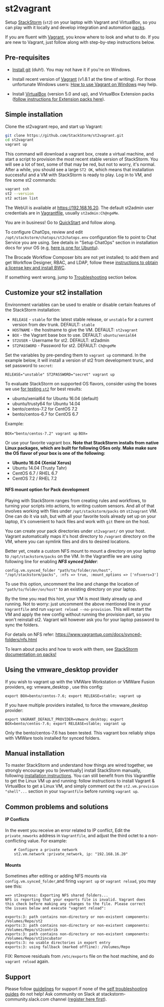 # st2vagrant

Setup [StackStorm](https://www.stackstorm.com/product) (`st2`) on your laptop with Vagrant and
VirtualBox, so you can play with it locally and develop integration and automation
[packs](https://docs.stackstorm.com/latest/packs.html).

If you are fluent with [Vagrant](https://www.vagrantup.com/docs/getting-started), you know where to
look and what to do. If you are new to Vagrant, just follow along with step-by-step instructions
below.


## Pre-requisites
* [Install git](https://git-scm.com/downloads) (duh!). You may not have it if you're on Windows.

* Install recent version of [Vagrant](https://www.vagrantup.com/docs/installation/)
(v1.8.1 at the time of writing). For those unfortunate Windows users: [How to use Vagrant on Windows](http://tech.osteel.me/posts/2015/01/25/how-to-use-vagrant-on-windows.html) may help.

* Install [VirtualBox](https://www.virtualbox.org/wiki/Downloads) (version 5.0 and up), and
VirtualBox Extension packs ([follow instructions for Extension packs
here](https://www.virtualbox.org/manual/ch01.html#intro-installing)).


## Simple installation

Clone the st2vagrant repo, and start up Vagrant:

```bash
git clone https://github.com/StackStorm/st2vagrant.git
cd st2vagrant
vagrant up
```

This command will download a vagrant box, create a virtual machine, and start a script to provision
the most recent stable version of StackStorm. You will see a lot of text, some of that may be red,
but not to worry, it's normal. After a while, you should see a large `ST2 OK`, which means that
installation successful and a VM with StackStorm is ready to play. Log in to VM, and fire some st2
commands:

```bash
vagrant ssh
st2 --version
st2 action list
```

The WebUI is available at https://192.168.16.20. The default st2admin user credentials are in
[Vagrantfile](Vagrantfile), usually `st2admin:Ch@ngeMe`.

You are in business! Go to [QuickStart](https://docs.stackstorm.com/start.html) and follow along.

To configure ChatOps, review and edit `/opt/stackstorm/chatops/st2chatops.env` configuration file
to point to Chat Service you are using. See details in "Setup ChatOps" section in installation
docs for your OS (e.g, [here is one for Ubuntu](https://docs.stackstorm.com/install/rhel7.html#setup-chatops)).

The Brocade Workflow Composer bits are not yet installed; to add them and get Workflow Designer, RBAC, and LDAP,
follow these [instructions to obtain a license key and
install BWC](https://docs.stackstorm.com/install/bwc.html).

If something went wrong, jump to [Troubleshooting](https://github.com/StackStorm/st2vagrant#common-problems-and-solutions) section below.


## Customize your st2 installation

Environment variables can be used to enable or disable certain features of the StackStorm installation:

* `RELEASE` - `stable` for the latest stable release, or `unstable` for a current version from dev trunk. DEFAULT: `stable`
* `HOSTNAME` - the hostname to give the VM. DEFAULT: `st2vagrant`
* `BOX` - the Vagrant base box to use. DEFAULT: `ubuntu/xenial64`
* `ST2USER` - Username for st2. DEFAULT: st2admin
* `ST2PASSWORD` - Password for st2. DEFAULT: `Ch@ngeMe`

Set the variables by pre-pending them to `vagrant up` command. In the example below, it will install
a version of st2 from development trunc, and set password to `secret`:

```RELEASE="unstable" ST2PASSWORD="secret" vagrant up```

To evaluate StackStorm on supported OS flavors, consider using the boxes we use
[for testing `st2`](https://github.com/StackStorm/st2-test-ground/blob/master/Vagrantfile)
for best results:

* ubuntu/xenial64 for Ubuntu 16.04 (default)
* ubuntu/trusty64 for Ubuntu 14.04
* bento/centos-7.2 for CentOS 7.2
* bento/centos-6.7 for CentOS 6.7

Example:

```BOX="bento/centos-7.2" vagrant up```
```BOX=```

Or use your favorite vagrant box. **Note that StackStorm installs from native Linux packages, which
are built for following OSes only. Make make sure the OS flavor of your box is one of the
following:**

* **Ubuntu 16.04 (Xenial Xerus)**
* Ubuntu 14.04 (Trusty Tahr)
* CentOS 6.7 / RHEL 6.7
* CentOS 7.2 / RHEL 7.2

#### NFS mount option for Pack development

Playing with StackStorm ranges from creating rules and workflows, to turning your scripts into
actions, to writing custom sensors. And all of that involves working with files under
`/opt/stackstorm/packs` on `st2vagrant` VM. One can do it via ssh, but with all your favorite tools
already set up on your laptop, it's convenient to hack files and work with `git` there on the host.

You can create your pack directories under `st2vagrant/` on your host. Vagrant automatically maps
it's host directory to `/vagrant` directory on the VM, where you can symlink files and dirs to
desired locations.

Better yet, create a custom NFS mount to mount a directory on your laptop to `/opt/stackstorm/packs`
on the VM. In the Vagrantfile we are using following line for enabling ***NFS synced folder***:

```config.vm.synced_folder "path/to/folder/on/host", "/opt/stackstorm/packs", :nfs => true, :mount_options => ['nfsvers=3']```

To use this option, uncomment the line and change the location of `"path/to/folder/on/host"` to an
existing directory on your laptop.

By the time you read this hint, your VM is most likely already up and running. Not to worry: just
uncomment the above mentioned line in your `Vagrantfile` and run `vagrant reload --no-provision`.
This will restart
the VM and apply the new config without running the provision part, so you won't reinstall st2.
Vagrant will however ask you for your laptop password to sync the folders.

For details on NFS refer: https://www.vagrantup.com/docs/synced-folders/nfs.html

To learn about packs and how to work with them, see
[StackStorm documentation on packs!](https://docs.stackstorm.com/latest/packs.html)

## Using the vmware_desktop provider

If you wish to vagrant up with the VMWare Workstation or VMWare Fusion providers, eg: vmware_desktop , use this config:
 
 ```export BOX=bento/centos-7.6; export RELEASE=stable; vagrant up```

If you have multiple providers installed, to force the vmwware_desktop provider:

 ```export VAGRANT_DEFAULT_PROVIDER=vmware_desktop; export BOX=bento/centos-7.6; export RELEASE=stable; vagrant up```

Only the bento/centos-7.6 has been tested. This vagrant box reliably ships with VMWare tools installed for synced folders.


## Manual installation

To master StackStorm and understand how things are wired together, we strongly encourage you to
[eventually] install StackStorm manually, following
[installation instructions](https://docs.stackstorm.com/install/). You can still
benefit from this Vagrantfile to get the Linux VM up and running: follow instructions to
install Vagrant & VirtualBox to get a Linux VM, and simply comment out the
`st2.vm.provision "shell"...` section in your `Vagrantfile` before running `vagrant up`.

## Common problems and solutions

#### IP Conflicts

In the event you receive an error related to IP conflict, Edit the `private_neworks` address in `Vagrantfile`, and adjust the third octet to a non-conflicting value. For example:

```
    # Configure a private network
    st2.vm.network :private_network, ip: "192.168.16.20"
```


#### Mounts

Sometimes after editing or adding NFS mounts via `config.vm.synced_folder`,and firing `vagrant up` or `vagrant reload`, you may see this:

```
==> st2express: Exporting NFS shared folders...
NFS is reporting that your exports file is invalid. Vagrant does
this check before making any changes to the file. Please correct
the issues below and execute "vagrant reload":

exports:3: path contains non-directory or non-existent components: /Volumes/Repo/st2
exports:3: path contains non-directory or non-existent components: /Volumes/Repo/st2contrib
exports:3: path contains non-directory or non-existent components: /Volumes/Repo/st2incubator
exports:3: no usable directories in export entry
exports:3: using fallback (marked offline): /Volumes/Repo
```
FIX: Remove residuals from `/etc/exports` file on the host machine, and do `vagrant reload` again.

## Support

Please follow [guidelines](https://docs.stackstorm.com/troubleshooting/ask_for_support.html) for support if none of the [self troubleshooting guides](https://docs.stackstorm.com/troubleshooting/index.html) do not help! Ask community on Slack at stackstorm-community.slack.com channel ([register here first](https://stackstorm.com/community-signup)).
